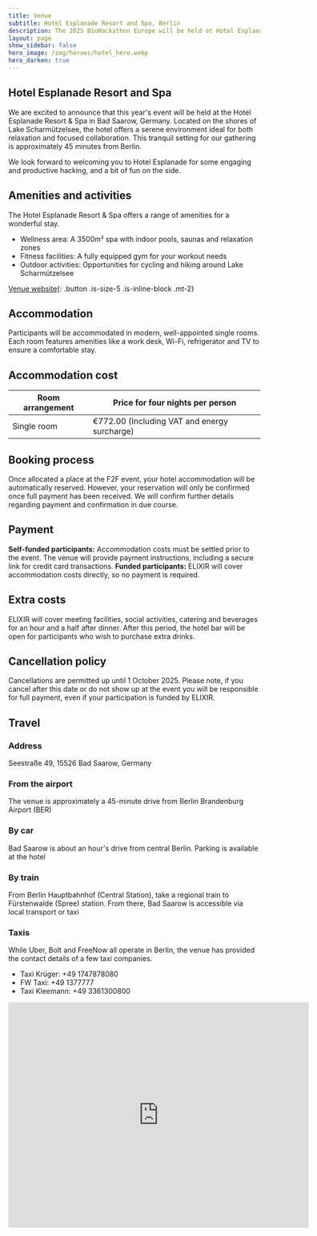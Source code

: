 ```yaml
---
title: Venue
subtitle: Hotel Esplanade Resort and Spa, Berlin
description: The 2025 BioHackathon Europe will be held at Hotel Esplanade Resort and Spa, Bad Saarow.
layout: page
show_sidebar: false
hero_image: /img/heroes/hotel_hero.webp
hero_darken: true
---
```


## Hotel Esplanade Resort and Spa
We are excited to announce that this year's event will be held at the Hotel Esplanade Resort & Spa in Bad Saarow, Germany. Located on the shores of Lake Scharmützelsee, the hotel offers a serene environment ideal for both relaxation and focused collaboration. This tranquil setting for our gathering is approximately 45 minutes from Berlin.

We look forward to welcoming you to Hotel Esplanade for some engaging and productive hacking, and a bit of fun on the side.

## Amenities and activities
The Hotel Esplanade Resort & Spa offers a range of amenities for a wonderful stay.
 * Wellness area: A 3500m² spa with indoor pools, saunas and relaxation zones
 * Fitness facilities: A fully equipped gym for your workout needs
 * Outdoor activities: Opportunities for cycling and hiking around Lake Scharmützelsee

[Venue website](https://www.esplanade-resort.de/){: .button .is-size-5 .is-inline-block .mt-2}

## Accommodation
Participants will be accommodated in modern, well-appointed single rooms. Each room features amenities like a work desk, Wi-Fi, refrigerator and TV to ensure a comfortable stay. 

## Accommodation cost

| Room arrangement    | Price for four nights per person |
| -------- | ------- |
| Single room	  | €772.00 (Including VAT and energy surcharge) | 

## Booking process
Once allocated a place at the F2F event, your hotel accommodation will be automatically reserved. However, your reservation will only be confirmed once full payment has been received. We will confirm further details regarding payment and confirmation in due course.

## Payment
**Self-funded participants:** Accommodation costs must be settled prior to the event. The venue will provide payment instructions, including a secure link for credit card transactions. 
**Funded participants:** ELIXIR will cover accommodation costs directly, so no payment is required. 

## Extra costs
ELIXIR will cover meeting facilities, social activities, catering and beverages for an hour and a half after dinner. After this period, the hotel bar will be open for participants who wish to purchase extra drinks. 

## Cancellation policy
Cancellations are permitted up until 1 October 2025. Please note, if you cancel after this date or do not show up at the event you will be responsible for full payment, even if your participation is funded by ELIXIR. 

## Travel
### Address
Seestraße 49, 15526 Bad Saarow, Germany

### From the airport
The venue is approximately a 45-minute drive from Berlin Brandenburg Airport (BER)

### By car
Bad Saarow is about an hour's drive from central Berlin. Parking is available at the hotel

### By train
From Berlin Hauptbahnhof (Central Station), take a regional train to Fürstenwalde (Spree) station. From there, Bad Saarow is accessible via local transport or taxi

### Taxis
While Uber, Bolt and FreeNow all operate in Berlin, the venue has provided the contact details of a few taxi companies.
   * Taxi Krüger: +49 1747878080
   * FW Taxi: +49 1377777
   * Taxi Kleemann: +49 3361300800 

<iframe src="https://www.google.com/maps/embed?pb=!1m18!1m12!1m3!1d2570.5545085927624!2d14.046963350682926!3d52.29175952773259!2m3!1f0!2f0!3f0!3m2!1i1024!2i768!4f13.1!3m3!1m2!1s0x47078a0258fe21a3%3A0xa6c15d8aff907ccb!2sHotel%20Esplanade%20Resort%20%26%20Spa!5e0!3m2!1sen!2suk!4v1740759371748!5m2!1sen!2suk" width="600" height="450" style="border:0;" allowfullscreen="" loading="lazy" referrerpolicy="no-referrer-when-downgrade"></iframe>
